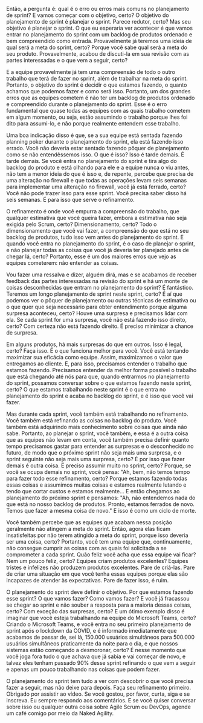 Então, a pergunta é: qual é o erro ou erros mais comuns no planejamento de sprint? E vamos começar com o objetivo, certo? O objetivo do planejamento de sprint é planejar o sprint. Parece redutor, certo? Mas seu objetivo é planejar o sprint. O que eu esperaria ver acontecer é que vamos entrar no planejamento do sprint com um backlog de produtos ordenado e bem compreendido como entrada. Provavelmente já teremos uma ideia de qual será a meta do sprint, certo? Porque você sabe qual será a meta do seu produto. Provavelmente, acabou de discuti-la em sua revisão com as partes interessadas e o que vem a seguir, certo?

E a equipe provavelmente já tem uma compreensão de todo o outro trabalho que terá de fazer no sprint, além de trabalhar na meta do sprint. Portanto, o objetivo do sprint é decidir o que estamos fazendo, o quanto achamos que podemos fazer e como será isso. Portanto, um dos grandes erros que as equipes cometem é não ter um backlog de produtos ordenado e compreendido durante o planejamento do sprint. Esse é o erro fundamental que quase todas as equipes com as quais trabalho cometem em algum momento, ou seja, estão assumindo o trabalho porque lhes foi dito para assumi-lo, e não porque realmente entendem esse trabalho.

Uma boa indicação disso é que, se a sua equipe está sentada fazendo planning poker durante o planejamento do sprint, ela está fazendo isso errado. Você não deveria estar sentado fazendo pôquer de planejamento como se não entendêssemos isso. O que é isso? Isso é tarde demais. É tarde demais. Se você entra no planejamento do sprint e tira algo do backlog do produto e está olhando para ele e a equipe nunca o viu antes, não tem a menor ideia do que é isso e, de repente, percebe que precisa de uma alteração no firewall e que todas as operações levam seis semanas para implementar uma alteração no firewall, você já está ferrado, certo? Você não pode trazer isso para esse sprint. Você precisa saber disso há seis semanas. É para isso que serve o refinamento.

O refinamento é onde você empurra a compreensão do trabalho, que qualquer estimativa que você queira fazer, embora a estimativa não seja exigida pelo Scrum, certo? Dimensionamento, certo? Todo o dimensionamento que você vai fazer, a compreensão do que está no seu backlog de produtos, tudo isso vem antes do planejamento do sprint. E quando você entra no planejamento do sprint, é o caso de planejar o sprint, e não planejar todas as coisas que você já deveria ter planejado antes de chegar lá, certo? Portanto, esse é um dos maiores erros que vejo as equipes cometerem: não entender as coisas.

Vou fazer uma ressalva e dizer, alguém dirá, mas e se acabamos de receber feedback das partes interessadas na revisão do sprint e há um monte de coisas desconhecidas que entram no planejamento do sprint? É fantástico. Teremos um longo planejamento de sprint neste sprint, certo? É aí que podemos ver o pôquer de planejamento ou outras técnicas de estimativa ou o que quer que seja necessário para obter entendimento porque alguma surpresa aconteceu, certo? Houve uma surpresa e precisamos lidar com ela. Se cada sprint for uma surpresa, você não está fazendo isso direito, certo? Com certeza não está fazendo direito. É preciso minimizar a chance de surpresa.

Em alguns produtos, há mais surpresas do que em outros. Isso é legal, certo? Faça isso. É o que funciona melhor para você. Você está tentando maximizar sua eficácia como equipe. Assim, maximizamos o valor que entregamos ao cliente. E, para isso, precisamos entender o trabalho que estamos fazendo. Precisamos entender da melhor forma possível o trabalho que está chegando até nós para que, quando entrarmos no planejamento do sprint, possamos conversar sobre o que estamos fazendo neste sprint, certo? O que estamos trabalhando neste sprint é o que entra no planejamento do sprint e acaba no backlog do sprint, e é isso que você vai fazer.

Mas durante cada sprint, você também está trabalhando no refinamento. Você também está refinando as coisas no backlog do produto. Você também está adquirindo mais conhecimento sobre coisas que ainda não sabe. Portanto, ao planejar o sprint, você também, e essa é a outra coisa que as equipes não levam em conta, você também precisa definir quanto tempo precisamos gastar para entender as surpresas e o desconhecido no futuro, de modo que o próximo sprint não seja mais uma surpresa, e o sprint seguinte não seja mais uma surpresa, certo? É por isso que fazer demais é outra coisa. É preciso assumir muito no sprint, certo? Porque, se você se ocupa demais no sprint, você pensa: "Ah, bem, não temos tempo para fazer todo esse refinamento, certo? Porque estamos fazendo todas essas coisas e assumimos muitas coisas e estamos realmente lutando e tendo que cortar custos e estamos realmente... E então chegamos ao planejamento do próximo sprint e pensamos: "Ah, não entendemos nada do que está no nosso backlog de produtos. Pronto, estamos ferrados de novo. Temos que fazer a mesma coisa de novo." E isso é como um ciclo de morte.

Você também percebe que as equipes que acabam nessa posição geralmente não atingem a meta do sprint. Então, agora elas ficam insatisfeitas por não terem atingido a meta do sprint, porque isso deveria ser uma coisa, certo? Portanto, você tem uma equipe que, continuamente, não consegue cumprir as coisas com as quais foi solicitada a se comprometer a cada sprint. Quão feliz você acha que essa equipe vai ficar? Nem um pouco feliz, certo? Equipes criam produtos excelentes? Equipes tristes e infelizes não produzem produtos excelentes. Pare de criá-las. Pare de criar uma situação em que você tenha essas equipes porque elas são incapazes de atender às expectativas. Pare de fazer isso, é ruim.

O planejamento do sprint deve definir o objetivo. Por que estamos fazendo esse sprint? O que vamos fazer? Como vamos fazer? E você já fracassou se chegar ao sprint e não souber a resposta para a maioria dessas coisas, certo? Com exceção das surpresas, certo? E um ótimo exemplo disso é imaginar que você esteja trabalhando na equipe do Microsoft Teams, certo? Criando o Microsoft Teams, e você entra no seu primeiro planejamento de sprint após o lockdown da COVID, e é informado imediatamente que acabamos de passar de, sei lá, 150.000 usuários simultâneos para 500.000 usuários simultâneos praticamente da noite para o dia, e que nossos sistemas estão começando a desmoronar, certo? É nesse momento que você joga fora tudo o que achava que já sabia e vai começar de novo, e talvez eles tenham passado 90% desse sprint refinando o que vem a seguir e apenas um pouco trabalhando nas coisas que podem fazer.

O planejamento do sprint tem tudo a ver com descobrir o que você precisa fazer a seguir, mas não deixe para depois. Faça seu refinamento primeiro. Obrigado por assistir ao vídeo. Se você gostou, por favor, curta, siga e se inscreva. Eu sempre respondo aos comentários. E se você quiser conversar sobre isso ou qualquer outra coisa sobre Agile Scrum ou DevOps, agende um café comigo por meio da Naked Agility.